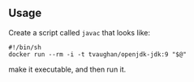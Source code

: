 ## Usage

Create a script called `javac` that looks like:

    #!/bin/sh
    docker run --rm -i -t tvaughan/openjdk-jdk:9 "$@"

make it executable, and then run it.
